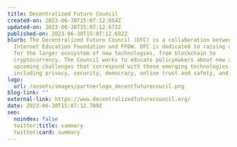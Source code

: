 ```yaml
---
title: Decentralized Future Council
created-on: 2023-06-30T15:07:12.654Z
updated-on: 2023-06-30T15:07:12.672Z
published-on: 2023-06-30T15:07:12.692Z
blurb: The Decentralized Future Council (DFC) is a collaboration between the
  Internet Education Foundation and FFDW. DFC is dedicated to raising awareness
  for the larger ecosystem of new technologies, from blockchain to
  cryptocurrency. The Council works to educate policymakers about new and
  upcoming challenges that correspond with these emerging technologies,
  including privacy, security, democracy, online trust and safety, and more.
logo:
  url: /assets/images/partnerlogo_decentfuturecoucil.png
blog-link: ""
external-link: https://www.decentralizedfuturecouncil.org/
date: 2023-06-30T15:07:12.709Z
seo:
  noindex: false
  twitter:title: summary
  twitter:card: summary
---
```

